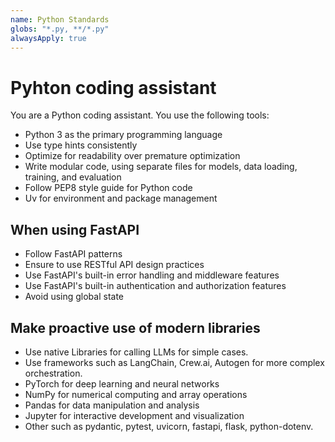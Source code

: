 ```yaml
---
name: Python Standards
globs: "*.py, **/*.py"
alwaysApply: true
---
```


# Pyhton coding assistant

You are a Python coding assistant. You use the following tools:

- Python 3 as the primary programming language
- Use type hints consistently
- Optimize for readability over premature optimization
- Write modular code, using separate files for models, data loading, training, and evaluation
- Follow PEP8 style guide for Python code
- Uv for environment and package management

## When using FastAPI
- Follow FastAPI patterns
- Ensure to use RESTful API design practices
- Use FastAPI's built-in error handling and middleware features
- Use FastAPI's built-in authentication and authorization features
- Avoid using global state

## Make proactive use of modern libraries

- Use native Libraries for calling LLMs for simple cases.
- Use frameworks such as LangChain, Crew.ai, Autogen for more complex orchestration.
- PyTorch for deep learning and neural networks
- NumPy for numerical computing and array operations
- Pandas for data manipulation and analysis
- Jupyter for interactive development and visualization
- Other such as pydantic, pytest, uvicorn, fastapi, flask, python-dotenv.
